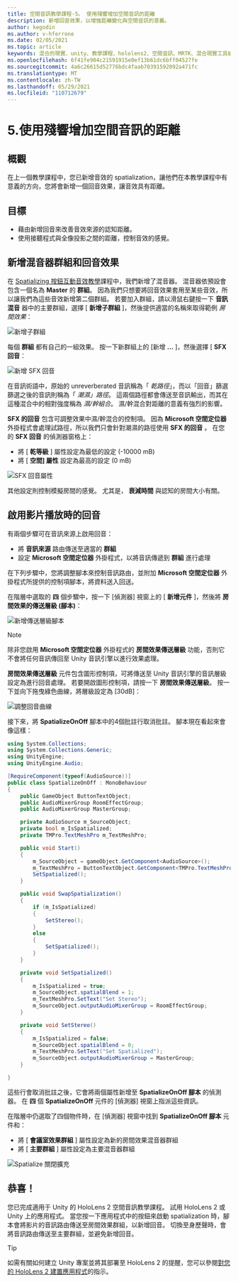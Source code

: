 ```yaml
---
title: 空間音訊教學課程-5。 使用殘響增加空間音訊的距離
description: 新增回音效果，以增強距離變化與空間音訊的意義。
author: kegodin
ms.author: v-hferrone
ms.date: 02/05/2021
ms.topic: article
keywords: 混合的現實、unity、教學課程、hololens2、空間音訊、MRTK、混合現實工具組、UWP、Windows 10、HRTF、前端相關的傳送功能、回音、Microsoft 空間定位器、音訊混音器、SFX 回音
ms.openlocfilehash: 6f41fe904c21591915e0ef13b61dc6bff04527fe
ms.sourcegitcommit: 4a6c26615d52776bdc4faab70391592092a471fc
ms.translationtype: MT
ms.contentlocale: zh-TW
ms.lasthandoff: 05/29/2021
ms.locfileid: "110712679"
---
```

# <a name="5-using-reverb-to-add-distance-to-spatial-audio"></a>5.使用殘響增加空間音訊的距離

## <a name="overview"></a>概觀

在上一個教學課程中，您已新增音效的 spatialization，讓他們在本教學課程中有意義的方向，您將會新增一個回音效果，讓音效具有距離。

## <a name="objectives"></a>目標

* 藉由新增回音來改善音效來源的認知距離。
* 使用接聽程式與全像投影之間的距離，控制音效的感覺。

## <a name="add-a-mixer-group-and-a-reverb-effect"></a>新增混音器群組和回音效果

在 [Spatializing 按鈕互動音效教學](unity-spatial-audio-ch2.md)課程中，我們新增了混音器。 混音器依預設會包含一個名為 **Master** 的 **群組**。 因為我們只想要將回音效果套用至某些音效，所以讓我們為這些音效新增第二個群組。 若要加入群組，請以滑鼠右鍵按一下 **音訊混音** 器中的主要群組，選擇 [ **新增子群組** ]，然後提供適當的名稱來取得範例 _房間效果_：

![新增子群組](images/spatial-audio/spatial-audio-05-section1-step1-1.PNG)

每個 **群組** 都有自己的一組效果。 按一下新群組上的 [新增 **...** ]，然後選擇 [ **SFX 回音**：

![新增 SFX 回音](images/spatial-audio/spatial-audio-05-section1-step1-2.PNG)

在音訊術語中，原始的 unreverberated 音訊稱為「 _乾路徑_」，而以「回音」篩選篩選之後的音訊則稱為「 _潮濕」路徑_。 這兩個路徑都會傳送至音訊輸出，而其在這種混合中的相對強度稱為 _濕/幹組合_。 濕/幹混合對距離的意義有強烈的影響。

**SFX 的回音** 包含可調整效果中濕/幹混合的控制項。 因為 **Microsoft 空間定位器** 外掛程式會處理試路徑，所以我們只會針對潮濕的路徑使用 **SFX 的回音** 。 在您的 **SFX 回音** 的偵測器窗格上：

* 將 [ **乾等級** ] 屬性設定為最低的設定 (-10000 mB) 
* 將 [ **空間] 屬性** 設定為最高的設定 (0 mB) 

![SFX 回音屬性](images/spatial-audio/spatial-audio-05-section1-step1-3.PNG)

其他設定則控制模擬房間的感覺。 尤其是， **衰減時間** 與認知的房間大小有關。

## <a name="enable-reverb-on-the-video-playback"></a>啟用影片播放時的回音

有兩個步驟可在音訊來源上啟用回音：

* 將 **音訊來源** 路由傳送至適當的 **群組**
* 設定 **Microsoft 空間定位器** 外掛程式，以將音訊傳遞到 **群組** 進行處理

在下列步驟中，您將調整腳本來控制音訊路由，並附加 **Microsoft 空間定位器** 外掛程式所提供的控制項腳本，將資料送入回送。

在階層中選取的 **四** 個步驟中，按一下 [偵測器] 視窗上的 [ **新增元件** ]，然後將 **房間效果的傳送層級 (腳本)**：

![新增傳送層級腳本](images/spatial-audio/spatial-audio-05-section2-step1-1.PNG)

> [!NOTE]
> 除非您啟用 **Microsoft 空間定位器** 外掛程式的 **房間效果傳送層級** 功能，否則它不會將任何音訊傳回至 Unity 音訊引擎以進行效果處理。

**房間效果傳送層級** 元件包含圖形控制項，可將傳送至 Unity 音訊引擎的音訊層級設定為進行回音處理。 若要開啟圖形控制項，請按一下 **房間效果傳送層級**。  按一下並向下拖曳綠色曲線，將層級設定為 [30dB]：

![調整回音曲線](images/spatial-audio/spatial-audio-05-section2-step1-2.PNG)

接下來，將 **SpatializeOnOff** 腳本中的4個批註行取消批註。 腳本現在看起來會像這樣：

```c#
using System.Collections;
using System.Collections.Generic;
using UnityEngine;
using UnityEngine.Audio;

[RequireComponent(typeof(AudioSource))]
public class SpatializeOnOff : MonoBehaviour
{
    public GameObject ButtonTextObject;
    public AudioMixerGroup RoomEffectGroup;
    public AudioMixerGroup MasterGroup;

    private AudioSource m_SourceObject;
    private bool m_IsSpatialized;
    private TMPro.TextMeshPro m_TextMeshPro;

    public void Start()
    {
        m_SourceObject = gameObject.GetComponent<AudioSource>();
        m_TextMeshPro = ButtonTextObject.GetComponent<TMPro.TextMeshPro>();
        SetSpatialized();
    }

    public void SwapSpatialization()
    {
        if (m_IsSpatialized)
        {
            SetStereo();
        }
        else
        {
            SetSpatialized();
        }
    }

    private void SetSpatialized()
    {
        m_IsSpatialized = true;
        m_SourceObject.spatialBlend = 1;
        m_TextMeshPro.SetText("Set Stereo");
        m_SourceObject.outputAudioMixerGroup = RoomEffectGroup;
    }

    private void SetStereo()
    {
        m_IsSpatialized = false;
        m_SourceObject.spatialBlend = 0;
        m_TextMeshPro.SetText("Set Spatialized");
        m_SourceObject.outputAudioMixerGroup = MasterGroup;
    }

}
```

這些行會取消批註之後，它會將兩個屬性新增至 **SpatializeOnOff 腳本** 的偵測器。 在 **四** 個 **SpatializeOnOff** 元件的 [偵測器] 視窗上指派這些資訊。

在階層中仍選取了四個物件時，在 [偵測器] 視窗中找到 **SpatializeOnOff 腳本** 元件和：

* 將 [ **會議室效果群組** ] 屬性設定為新的房間效果混音器群組
* 將 [ **主要群組** ] 屬性設定為主要混音器群組

![Spatialize 關閉擴充](images/spatial-audio/spatial-audio-05-section2-step1-3.PNG)

## <a name="congratulations"></a>恭喜！

您已完成適用于 Unity 的 HoloLens 2 空間音訊教學課程。 試用 HoloLens 2 或 Unity 上的應用程式。 當您按一下應用程式中的按鈕來啟動 spatialization 時，腳本會將影片的音訊路由傳送至房間效果群組，以新增回音。 切換至身歷聲時，會將音訊路由傳送至主要群組，並避免新增回音。

> [!TIP]
> 如需有關如何建立 Unity 專案並將其部署至 HoloLens 2 的提醒，您可以參閱[對您的 HoloLens 2 建置應用程式](mr-learning-base-02.md#building-your-application-to-your-hololens-2)的指示。
